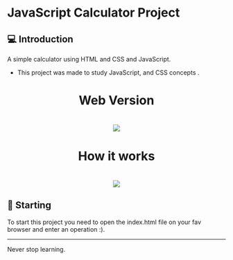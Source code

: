 # JavaScript Calculator Project


## 💻 Introduction
A simple calculator using HTML and CSS and JavaScript. 

* This project was made to study JavaScript, and CSS concepts . 

<h1 align="center">Web Version</h1>

<h1 align="center">
    <img src="https://ik.imagekit.io/qozn3gy1gav/ff8dce57037318d30477491711fab0bc_GAiwvSMil.png">
</h1>

<h1 align="center">How it works</h1>

<h1 align="center"><img src= "https://ik.imagekit.io/qozn3gy1gav/ba97f017831b4587b54df2254af2f731_JO9jXMZVF.gif">

</h1>

## 🚀 Starting 
To start this project you need to open the index.html file on your fav browser and enter an operation :). 

<hr>

Never stop learning. 

